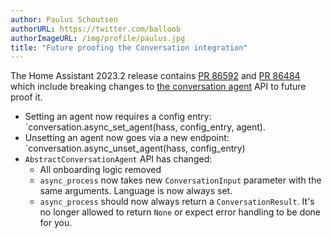 ```yaml
---
author: Paulus Schoutsen
authorURL: https://twitter.com/balloob
authorImageURL: /img/profile/paulus.jpg
title: "Future proofing the Conversation integration"
---
```


The Home Assistant 2023.2 release contains [PR 86592](https://github.com/home-assistant/core/pull/86592) and [PR 86484](https://github.com/home-assistant/core/pull/86484) which include breaking changes to [the conversation agent](/docs/core/conversation/custom_agent) API to future proof it.

- Setting an agent now requires a config entry: `conversation.async_set_agent(hass, config_entry, agent).
- Unsetting an agent now goes via a new endpoint: `conversation.async_unset_agent(hass, config_entry)
- `AbstractConversationAgent` API has changed:
  - All onboarding logic removed
  - `async_process` now takes new `ConversationInput` parameter with the same arguments. Language is now always set.
  - `async_process` should now always return a `ConversationResult`. It's no longer allowed to return `None` or expect error handling to be done for you.
